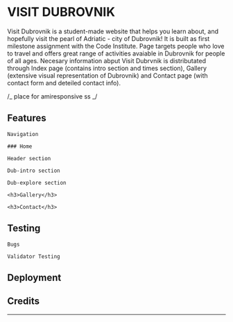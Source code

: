 <h1>VISIT DUBROVNIK</h1>

Visit Dubrovnik is a student-made website that helps you learn about, and hopefully visit the pearl of Adriatic - city of Dubrovnik! It is built as first milestone assignment with the Code Institute. Page targets people who love to travel and offers great range of activities avaiable in Dubrovnik for people of all ages. Necesary information abput Visit Dubrvnik is distributated through Index page (contains intro section and times section), Gallery (extensive visual representation of Dubrovnik) and Contact page (with contact form and deteiled contact info).

/_ place for amiresponsive ss _/

<h2>Features</h2>
   
    Navigation

    ### Home

    Header section

    Dub-intro section

    Dub-explore section

    <h3>Gallery</h3>

    <h3>Contact</h3>

<h2>Testing</h2>

    Bugs

    Validator Testing

<h2>Deployment</h2>

<h2>Credits</h2>

---
